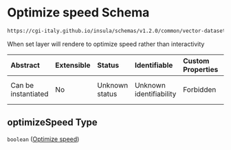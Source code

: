 # Optimize speed Schema

```txt
https://cgi-italy.github.io/insula/schemas/v1.2.0/common/vector-dataset-render-config.schema.json#/$defs/vectorRenderModeOptions/properties/optimizeSpeed
```

When set layer will rendere to optimize speed rather than interactivity

| Abstract            | Extensible | Status         | Identifiable            | Custom Properties | Additional Properties | Access Restrictions | Defined In                                                                                                                   |
| :------------------ | :--------- | :------------- | :---------------------- | :---------------- | :-------------------- | :------------------ | :--------------------------------------------------------------------------------------------------------------------------- |
| Can be instantiated | No         | Unknown status | Unknown identifiability | Forbidden         | Allowed               | none                | [vector-dataset-render-config.schema.json\*](schemas/common/vector-dataset-render-config.schema.json) |

## optimizeSpeed Type

`boolean` ([Optimize speed](vector-dataset-render-config-defs-vector-render-mode-options-properties-optimize-speed.md))

